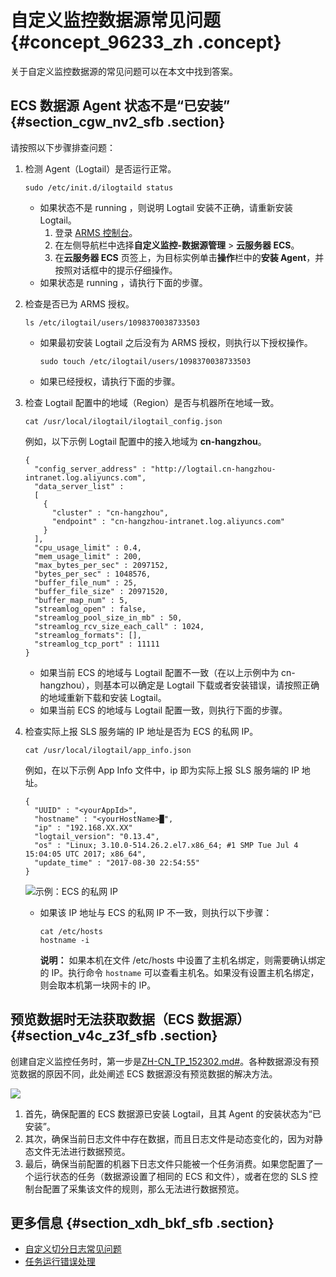 # 自定义监控数据源常见问题 {#concept_96233_zh .concept}

关于自定义监控数据源的常见问题可以在本文中找到答案。

## ECS 数据源 Agent 状态不是“已安装” {#section_cgw_nv2_sfb .section}

请按照以下步骤排查问题：

1.  检测 Agent（Logtail）是否运行正常。

    ``` {#codeblock_10x_oo9_f9e}
    sudo /etc/init.d/ilogtaild status
    ```

    -   如果状态不是 running ，则说明 Logtail 安装不正确，请重新安装 Logtail。
        1.  登录 [ARMS 控制台](https://arms-ap-southeast-1.console.aliyun.com/#/home)。
        2.  在左侧导航栏中选择**自定义监控-数据源管理** \> **云服务器 ECS**。
        3.  在**云服务器 ECS** 页签上，为目标实例单击**操作**栏中的**安装 Agent**，并按照对话框中的提示仔细操作。
    -   如果状态是 running ，请执行下面的步骤。
2.  检查是否已为 ARMS 授权。

    ``` {#codeblock_ztw_3od_kx3}
    ls /etc/ilogtail/users/1098370038733503
    ```

    -   如果最初安装 Logtail 之后没有为 ARMS 授权，则执行以下授权操作。

        ``` {#codeblock_qfi_f82_zmn}
        sudo touch /etc/ilogtail/users/1098370038733503
        ```

    -   如果已经授权，请执行下面的步骤。
3.  检查 Logtail 配置中的地域（Region）是否与机器所在地域一致。

    ``` {#codeblock_ncb_v08_k0k}
    cat /usr/local/ilogtail/ilogtail_config.json
    ```

    例如，以下示例 Logtail 配置中的接入地域为 **cn-hangzhou**。

    ``` {#codeblock_qob_kfm_t30}
    {
      "config_server_address" : "http://logtail.cn-hangzhou-intranet.log.aliyuncs.com",
      "data_server_list" :
      [
        {
          "cluster" : "cn-hangzhou",
          "endpoint" : "cn-hangzhou-intranet.log.aliyuncs.com"
        }
      ],
      "cpu_usage_limit" : 0.4,
      "mem_usage_limit" : 200,
      "max_bytes_per_sec" : 2097152,
      "bytes_per_sec" : 1048576,
      "buffer_file_num" : 25,
      "buffer_file_size" : 20971520,
      "buffer_map_num" : 5,
      "streamlog_open" : false,
      "streamlog_pool_size_in_mb" : 50,
      "streamlog_rcv_size_each_call" : 1024,
      "streamlog_formats": [],
      "streamlog_tcp_port" : 11111
    }
    ```

    -   如果当前 ECS 的地域与 Logtail 配置不一致（在以上示例中为 cn-hangzhou），则基本可以确定是 Logtail 下载或者安装错误，请按照正确的地域重新下载和安装 Logtail。
    -   如果当前 ECS 的地域与 Logtail 配置一致，则执行下面的步骤。
4.  检查实际上报 SLS 服务端的 IP 地址是否为 ECS 的私网 IP。

    ``` {#codeblock_nz4_dcm_hnm}
    cat /usr/local/ilogtail/app_info.json
    ```

    例如，在以下示例 App Info 文件中，ip 即为实际上报 SLS 服务端的 IP 地址。

    ``` {#codeblock_mg8_dwj_4ul}
    {
      "UUID" : "<yourAppId>",
      "hostname" : "<yourHostName>█",
      "ip" : "192.168.XX.XX"
      "logtail_version": "0.13.4",
      "os" : "Linux; 3.10.0-514.26.2.el7.x86_64; #1 SMP Tue Jul 4 15:04:05 UTC 2017; x86_64",
      "update_time" : "2017-08-30 22:54:55"
    }
    ```

     ![](images/43208_zh-CN.png "示例：ECS 的私网 IP")

    -   如果该 IP 地址与 ECS 的私网 IP 不一致，则执行以下步骤：

        ``` {#codeblock_etw_qmt_gxg}
        cat /etc/hosts
        hostname -i
        ```

        **说明：** 如果本机在文件 /etc/hosts 中设置了主机名绑定，则需要确认绑定的 IP。执行命令 `hostname` 可以查看主机名。如果没有设置主机名绑定，则会取本机第一块网卡的 IP。


## 预览数据时无法获取数据（ECS 数据源） {#section_v4c_z3f_sfb .section}

创建自定义监控任务时，第一步是[ZH-CN\_TP\_152302.md\#](intl.zh-CN/自定义监控/创建监控任务/配置数据源.md#)。各种数据源没有预览数据的原因不同，此处阐述 ECS 数据源没有预览数据的解决方法。

![](http://static-aliyun-doc.oss-cn-hangzhou.aliyuncs.com/assets/img/152367/156742609343209_zh-CN.png)

1.  首先，确保配置的 ECS 数据源已安装 Logtail，且其 Agent 的安装状态为“已安装”。
2.  其次，确保当前日志文件中存在数据，而且日志文件是动态变化的，因为对静态文件无法进行数据预览。
3.  最后，确保当前配置的机器下日志文件只能被一个任务消费。如果您配置了一个运行状态的任务（数据源设置了相同的 ECS 和文件），或者在您的 SLS 控制台配置了采集该文件的规则，那么无法进行数据预览。

## 更多信息 {#section_xdh_bkf_sfb .section}

-   [自定义切分日志常见问题](intl.zh-CN/常见问题/自定义监控常见问题/自定义切分日志常见问题.md#)
-   [任务运行错误处理](intl.zh-CN/常见问题/自定义监控常见问题/任务运行错误处理.md#)

